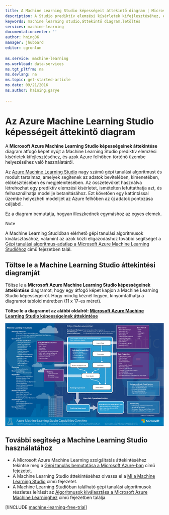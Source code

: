 ```yaml
---
title: A Machine Learning Studio képességeit áttekintő diagram | Microsoft Docs
description: A Studio prediktív elemzési kísérletek kifejlesztéséhez, és azok Azure felhőben történő üzembe helyezéséhez való használatát bemutató nyomtatható diagram az Azure Machine Learning Studio képességeiről.
keywords: machine learning studio,áttekintő diagram,letöltés
services: machine-learning
documentationcenter: ''
author: hning86
manager: jhubbard
editor: cgronlun

ms.service: machine-learning
ms.workload: data-services
ms.tgt_pltfrm: na
ms.devlang: na
ms.topic: get-started-article
ms.date: 09/21/2016
ms.author: haining;garye

---
```

# Az Azure Machine Learning Studio képességeit áttekintő diagram
A **Microsoft Azure Machine Learning Studio képességeinek áttekintése** diagram átfogó képet nyújt a Machine Learning Studio prediktív elemzési kísérletek kifejlesztéséhez, és azok Azure felhőben történő üzembe helyezéséhez való használatáról.

Az [Azure Machine Learning Studio](https://studio.azureml.net/) nagy számú gépi tanulási algoritmust és modult tartalmaz, amelyek segítenek az adatok bevitelében, kimenetében, előkészítésében és megjelenítésében. Az összetevőket használva létrehozhat egy prediktív elemzési kísérletet, ismételten lefuttathatja azt, és felhasználhatja modellje betanításához.
Ezt követően egy kattintással üzembe helyezheti modelljét az Azure felhőben az új adatok pontozása céljából.

Ez a diagram bemutatja, hogyan illeszkednek egymáshoz az egyes elemek.

> [!NOTE]
> A Machine Learning Studióban elérhető gépi tanulási algoritmusok kiválasztásához, valamint az azok közti eligazodáshoz további segítséget a [Gépi tanulási algoritmus-adatlap a Microsoft Azure Machine Learning Studióhoz](machine-learning-algorithm-cheat-sheet.md) című fejezetben talál.
> 
> 

## Töltse le a Machine Learning Studio áttekintési diagramját
Töltse le a **Microsoft Azure Machine Learning Studio képességeinek áttekintése** diagramot, hogy egy átfogó képet kapjon a Machine Learning Studio képességeiről. Hogy mindig kéznél legyen, kinyomtathatja a diagramot tabloid méretben (11 x 17-es méret).

**Töltse le a diagramot az alábbi oldalról: [Microsoft Azure Machine Learning Studio képességeinek áttekintése](http://download.microsoft.com/download/C/4/6/C4606116-522F-428A-BE04-B6D3213E9E52/ml_studio_overview_v1.1.pdf)**

![Microsoft Azure Machine Learning Studio képességek áttekintése][studio-overview]

[studio-overview]: ./media/machine-learning-studio-overview-diagram/ml_studio_overview_v1.1.png


## További segítség a Machine Learning Studio használatához
* A Microsoft Azure Machine Learning szolgáltatás áttekintéséhez tekintse meg a [Gépi tanulás bemutatása a Microsoft Azure-ban](machine-learning-what-is-machine-learning.md) című fejezetet.
* A Machine Learning Studio áttekintéséhez olvassa el a [Mi a Machine Learning Studio](machine-learning-what-is-ml-studio.md) című fejezetet.
* A Machine Learning Studióban található gépi tanulási algoritmusok részletes leírását az [Algoritmusok kiválasztása a Microsoft Azure Machine Learninghez](machine-learning-algorithm-choice.md) című fejezetben találja.

[!INCLUDE [machine-learning-free-trial](../../includes/machine-learning-free-trial.md)]

<!--HONumber=Sep16_HO4-->


